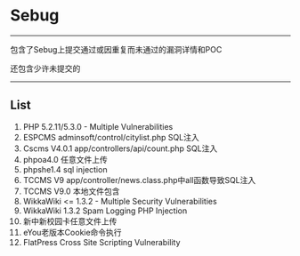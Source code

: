 # Sebug
---
包含了Sebug上提交通过或因重复而未通过的漏洞详情和POC

还包含少许未提交的

---
## List
1. PHP 5.2.11/5.3.0 - Multiple Vulnerabilities
2. ESPCMS adminsoft/control/citylist.php SQL注入
3. Cscms V4.0.1 app/controllers/api/count.php SQL注入
4. phpoa4.0 任意文件上传
5. phpshe1.4 sql injection
6. TCCMS V9 app/controller/news.class.php中all函数导致SQL注入
7. TCCMS V9.0 本地文件包含
8. WikkaWiki <= 1.3.2 - Multiple Security Vulnerabilities
9. WikkaWiki 1.3.2 Spam Logging PHP Injection
10. 新中新校园卡任意文件上传
11. eYou老版本Cookie命令执行
12. FlatPress Cross Site Scripting Vulnerability